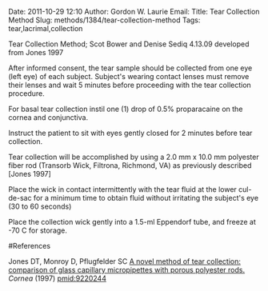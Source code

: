 Date: 2011-10-29 12:10
Author: Gordon W. Laurie
Email: 
Title: Tear Collection Method
Slug: methods/1384/tear-collection-method
Tags: tear,lacrimal,collection

Tear Collection Method; Scot Bower and Denise Sediq 4.13.09 developed from Jones 1997









After informed consent, the tear sample should be collected from one eye (left eye) of each subject. Subject's wearing contact lenses must remove their lenses and wait 5 minutes before proceeding with the tear collection procedure.



For basal tear collection instil one (1) drop of 0.5% proparacaine on the cornea and conjunctiva. 



Instruct the patient to sit with eyes gently closed for 2 minutes before tear collection.



Tear collection will be accomplished by using a 2.0 mm x 10.0 mm polyester  fiber rod (Transorb Wick, Filtrona, Richmond, VA) as previously described [Jones 1997]



Place the wick in contact intermittently with the tear fluid at the lower cul-de-sac for a minimum time to obtain fluid without irritating the subject's eye (30 to 60 seconds)



Place the collection wick gently into a 1.5-ml Eppendorf tube, and freeze at -70 C for storage.





#References


Jones DT, Monroy D, Pflugfelder SC [A novel method of tear collection: comparison of glass capillary micropipettes with porous polyester rods.](http://www.ncbi.nlm.nih.gov/pubmed/9220244) _Cornea_ (1997)
[pmid:9220244](http://www.ncbi.nlm.nih.gov/pubmed/9220244)



